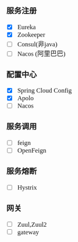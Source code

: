 <span  style="font-family: Simsun,serif; font-size: 17px; ">

### 服务注册

- [x] Eureka
- [x] Zookeeper
- [ ] Consul(非java)
- [ ] Nacos (阿里巴巴)

### 配置中心

- [x] Spring Cloud Config
- [x] Apolo
- [ ] Nacos

### 服务调用

- [ ] feign
- [ ] OpenFeign

### 服务熔断

- [ ] Hystrix

### 网关

- [ ] Zuul,Zuul2
- [ ] gateway

</span>